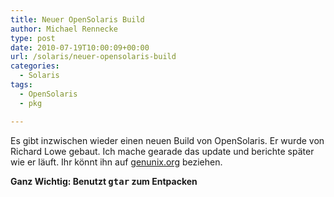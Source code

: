 ```yaml
---
title: Neuer OpenSolaris Build
author: Michael Rennecke
type: post
date: 2010-07-19T10:00:09+00:00
url: /solaris/neuer-opensolaris-build
categories:
  - Solaris
tags:
  - OpenSolaris
  - pkg

---
```

Es gibt inzwischen wieder einen neuen Build von OpenSolaris. Er wurde von Richard Lowe gebaut. Ich mache gearade das update und berichte später wie er läuft. Ihr könnt ihn auf [genunix.org][1] beziehen.

**Ganz Wichtig: Benutzt <tt>gtar</tt> zum Entpacken**

 [1]: http://genunix.org/